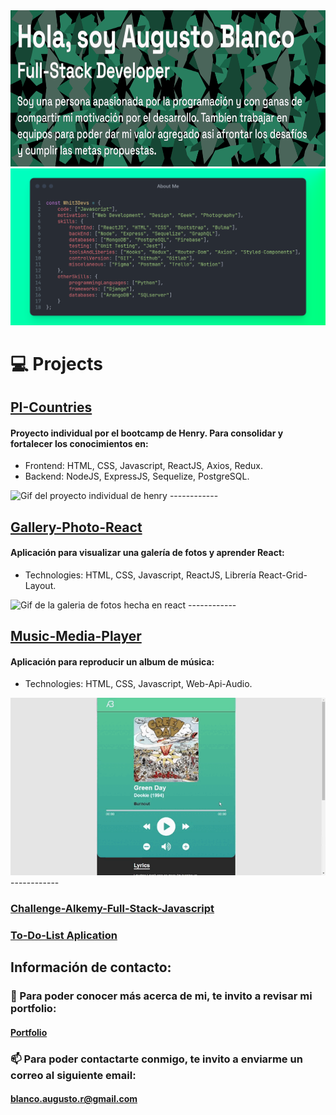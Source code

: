 <img width="100%" height="250px" src="https://github.com/Whit3-Devs/Whit3-Devs/blob/master/images/Banner.png?raw=true" />
<img  src="https://github.com/Whit3-Devs/Whit3-Devs/blob/master/images/AboutMe.png?raw=true" />

# :computer: Projects

## [PI-Countries](https://countries-pi-henry.web.app/ "PI-Countries")
#### Proyecto individual por el bootcamp de Henry. Para consolidar y fortalecer los conocimientos en:
- Frontend: HTML, CSS, Javascript, ReactJS, Axios, Redux.
- Backend: NodeJS, ExpressJS, Sequelize, PostgreSQL.

<img  src="https://github.com/Whit3-Devs/Whit3-Devs/blob/master/gif/countriesapp.gif?raw=true" alt="Gif del proyecto individual de henry"/>
------------

## [Gallery-Photo-React](https://gallery-photo-agus.web.app/ "Gallery-Photo-React")
#### Aplicación para visualizar una galería de fotos y aprender React:
- Technologies: HTML, CSS, Javascript, ReactJS, Librería React-Grid-Layout.

<img  src="https://github.com/Whit3-Devs/Whit3-Devs/blob/master/gif/galleryphoto.gif?raw=true" alt="Gif de la galeria de fotos hecha en react"/>
------------

## [Music-Media-Player](https://github.com/Whit3-Devs/Music-Media-Player "Music-Media-Player")
#### Aplicación para reproducir un album de música:
- Technologies: HTML, CSS, Javascript, Web-Api-Audio.

<img  src="https://github.com/Whit3-Devs/Whit3-Devs/blob/master/gif/multimediaplayer.gif?raw=true" alt="Gif del reproductor multimedia hecha con javascript"/>
------------

### [Challenge-Alkemy-Full-Stack-Javascript](https://github.com/Whit3-Devs/Challenge-Alkemy-Full-Stack-Javascript "Challenge-Alkemy-Full-Stack-Javascript")
### [To-Do-List Aplication](https://github.com/Whit3-Devs/To-Do-List-Aplication "To-Do-List Aplication")

## Información de contacto:
### :checkered_flag: Para poder conocer más acerca de mi, te invito a revisar mi portfolio:
#### [Portfolio](https://augustoblancoweb.web.app "Portfolio")

### :mailbox: Para poder contactarte conmigo, te invito a enviarme un correo al siguiente email:
#### blanco.augusto.r@gmail.com
